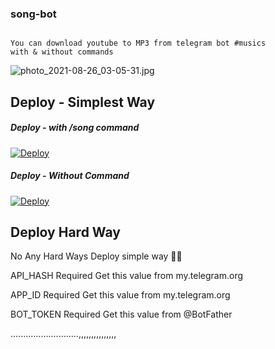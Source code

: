 ### song-bot
```

You can download youtube to MP3 from telegram bot #musics
with & without commands
```
<img src="https://telegra.ph/file/abed36be941ada01ecffd.jpg" alt="photo_2021-08-26_03-05-31.jpg" style="max-width:100%;">

## Deploy - Simplest Way
##### Deploy - with /song command

[![Deploy](https://www.herokucdn.com/deploy/button.svg)](https://heroku.com/deploy?template=https://github.com/shamilhabeebnelli/song-bot/tree/main)

##### Deploy - Without Command
[![Deploy](https://www.herokucdn.com/deploy/button.svg)](https://heroku.com/deploy?template=https://github.com/shamilhabeebnelli/song-bot/tree/Without-CMD)

## Deploy Hard Way
No Any Hard Ways Deploy simple way 🤗🤣

API_HASH Required
Get this value from my.telegram.org

APP_ID Required
Get this value from my.telegram.org

BOT_TOKEN Required
Get this value from @BotFather

...........................,,,,,,,,,,,,,,,
